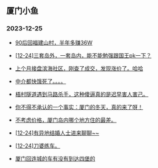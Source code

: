 ## 厦门小鱼 
### 2023-12-25

+ [90后回福建山村，半年多赚36W](http://bbs.xmfish.com/read-htm-tid-18125335.html)

+ [[12-24]三套岛外，一套岛内，能不能勉强跟国王pk一下？](http://bbs.xmfish.com/read-htm-tid-18125311.html)

+ [上个月接盘滨海社区，刚查了成交，发现涨价了。哈哈](http://bbs.xmfish.com/read-htm-tid-18125402.html)

+ [中介都快饿死了。。。。](http://bbs.xmfish.com/read-htm-tid-18125405.html)

+ [梧村隧道遇到马路杀手，这种傻逼真的是迟早害人害己。](http://bbs.xmfish.com/read-htm-tid-18125320.html)

+ [你不得不承认的一个事实：厦门的冬天，真的来了呀！](http://bbs.xmfish.com/read-htm-tid-18125436.html)

+ [不考虑价格，厦门岛内哪个地方住的最差。](http://bbs.xmfish.com/read-htm-tid-18125370.html)

+ [[12-24]有异地结婚人士进来聊聊~~](http://bbs.xmfish.com/read-htm-tid-18125397.html)

+ [[12-24]刀婆练车。](http://bbs.xmfish.com/read-htm-tid-18125448.html)

+ [厦门回连城的车有没有到达四堡的](http://bbs.xmfish.com/read-htm-tid-18125285.html)

